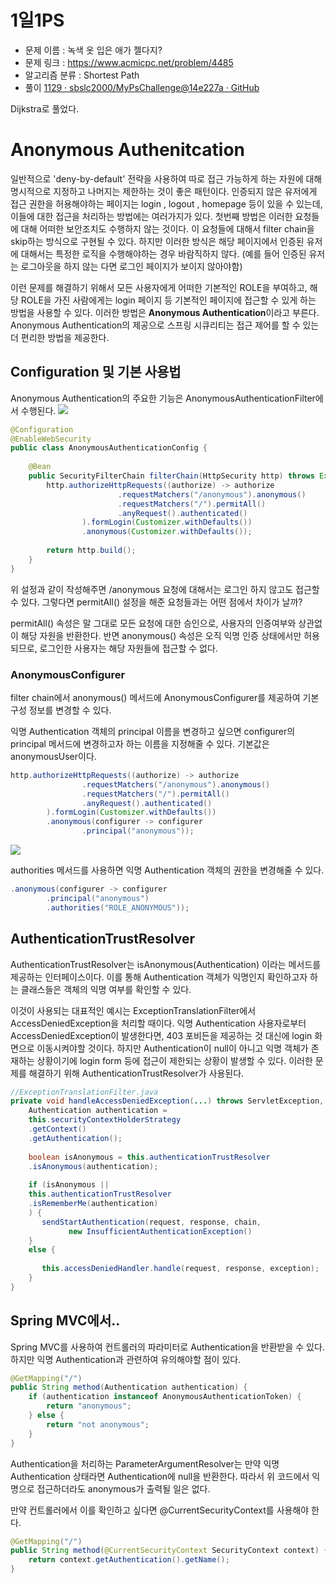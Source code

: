 # 1일1PS
 * 문제 이름 : 녹색 옷 입은 애가 젤다지?
 * 문제 링크 : https://www.acmicpc.net/problem/4485
 * 알고리즘 분류 : Shortest Path
 * 풀이 [1129 · sbslc2000/MyPsChallenge@14e227a · GitHub](https://github.com/sbslc2000/MyPsChallenge/commit/14e227aa3c059654aef8fb1ef6a85edd117bced5)

Dijkstra로 풀었다.

# Anonymous Authenitcation
일반적으로 'deny-by-default' 전략을 사용하여 따로 접근 가능하게 하는 자원에 대해 명시적으로 지정하고 나머지는 제한하는 것이 좋은 패턴이다. 인증되지 않은 유저에게 접근 권한을 허용해야하는 페이지는 login , logout , homepage 등이 있을 수 있는데, 이들에 대한 접근을 처리하는 방법에는 여러가지가 있다.
첫번째 방법은 이러한 요청들에 대해 어떠한 보안조치도 수행하지 않는 것이다. 이 요청들에 대해서 filter chain을 skip하는 방식으로 구현될 수 있다. 하지만 이러한 방식은 해당 페이지에서 인증된 유저에 대해서는 특정한 로직을 수행해야하는 경우 바람직하지 않다. (예를 들어 인증된 유저는 로그아웃을 하지 않는 다면 로그인 페이지가 보이지 않아야함)

이런 문제를 해결하기 위해서 모든 사용자에게 어떠한 기본적인 ROLE을 부여하고, 해당 ROLE을 가진 사람에게는 login 페이지 등 기본적인 페이지에 접근할 수 있게 하는 방법을 사용할 수 있다. 이러한 방법은 **Anonymous Authentication**이라고 부른다. Anonymous Authentication의 제공으로 스프링 시큐리티는 접근 제어를 할 수 있는 더 편리한 방법을 제공한다.

## Configuration 및 기본 사용법

Anonymous Authentication의 주요한 기능은 AnonymousAuthenticationFilter에서 수행된다.
![](https://i.imgur.com/OlYz5Vs.png)

```java
@Configuration  
@EnableWebSecurity  
public class AnonymousAuthenticationConfig {  
  
    @Bean  
    public SecurityFilterChain filterChain(HttpSecurity http) throws Exception {  
        http.authorizeHttpRequests((authorize) -> authorize  
                        .requestMatchers("/anonymous").anonymous()  
                        .requestMatchers("/").permitAll()  
                        .anyRequest().authenticated()  
                ).formLogin(Customizer.withDefaults())  
                .anonymous(Customizer.withDefaults());  
  
        return http.build();  
    }  
}
```

위 설정과 같이 작성해주면 /anonymous 요청에 대해서는 로그인 하지 않고도 접근할 수 있다. 그렇다면 permitAll() 설정을 해준 요청들과는 어떤 점에서 차이가 날까?

permitAll() 속성은 말 그대로 모든 요청에 대한 승인으로, 사용자의 인증여부와 상관없이 해당 자원을 반환한다. 반면 anonymous() 속성은 오직 익명 인증 상태에서만 허용되므로, 로그인한 사용자는 해당 자원들에 접근할 수 없다.

### AnonymousConfigurer
filter chain에서 anonymous() 메서드에 AnonymousConfigurer를 제공하여 기본 구성 정보를 변경할 수 있다.

익명 Authentication 객체의 principal 이름을 변경하고 싶으면 configurer의 principal 메서드에 변경하고자 하는 이름을 지정해줄 수 있다. 기본값은 anonymousUser이다.
```java
http.authorizeHttpRequests((authorize) -> authorize  
                .requestMatchers("/anonymous").anonymous()  
                .requestMatchers("/").permitAll()  
                .anyRequest().authenticated()  
        ).formLogin(Customizer.withDefaults())  
        .anonymous(configurer -> configurer  
                .principal("anonymous"));
```

![](https://i.imgur.com/BwOkGZU.png)

authorities 메서드를 사용하면 익명 Authentication 객체의 권한을 변경해줄 수 있다.
```java
.anonymous(configurer -> configurer  
        .principal("anonymous")  
        .authorities("ROLE_ANONYMOUS"));
```

## AuthenticationTrustResolver
AuthenticationTrustResolver는 isAnonymous(Authentication) 이라는 메서드를 제공하는 인터페이스이다. 이를 통해 Authentication 객체가 익명인지 확인하고자 하는 클래스들은 객체의 익명 여부를 확인할 수 있다.

이것이 사용되는 대표적인 예시는 ExceptionTranslationFilter에서 AccessDeniedException을 처리할 때이다. 익명 Authentication 사용자로부터 AccessDeniedException이 발생한다면, 403 포비든을 제공하는 것 대신에 login 화면으로 이동시켜야할 것이다. 하지만 Authentication이 null이 아니고 익명 객체가 존재하는 상황이기에 login form 등에 접근이 제한되는 상황이 발생할 수 있다. 이러한 문제를 해결하기 위해 AuthenticationTrustResolver가 사용된다.
```java
//ExceptionTranslationFilter.java 
private void handleAccessDeniedException(...) throws ServletException, IOException {  
    Authentication authentication = 
    this.securityContextHolderStrategy
    .getContext()
    .getAuthentication();  
    
    boolean isAnonymous = this.authenticationTrustResolver
    .isAnonymous(authentication);  
    
    if (isAnonymous || 
    this.authenticationTrustResolver
    .isRememberMe(authentication)
    ) {  
       sendStartAuthentication(request, response, chain,  
             new InsufficientAuthenticationException()  
    }  
    else {  
       
       this.accessDeniedHandler.handle(request, response, exception);  
    }  
}
```

## Spring MVC에서..
Spring MVC를 사용하여 컨트롤러의 파라미터로 Authentication을 반환받을 수 있다. 하지만 익명 Authentication과 관련하여 유의해야할 점이 있다.
```java
@GetMapping("/")
public String method(Authentication authentication) {
	if (authentication instanceof AnonymousAuthenticationToken) {
		return "anonymous";
	} else {
		return "not anonymous";
	}
}
```

Authentication을 처리하는 ParameterArgumentResolver는 만약 익명 Authentication 상태라면 Authentication에 null을 반환한다. 따라서 위 코드에서 익명으로 접근하더라도 anonymous가 출력될 일은 없다.

만약 컨트롤러에서 이를 확인하고 싶다면 @CurrentSecurityContext를 사용해야 한다.
```java
@GetMapping("/")
public String method(@CurrentSecurityContext SecurityContext context) {
	return context.getAuthentication().getName();
}
```







